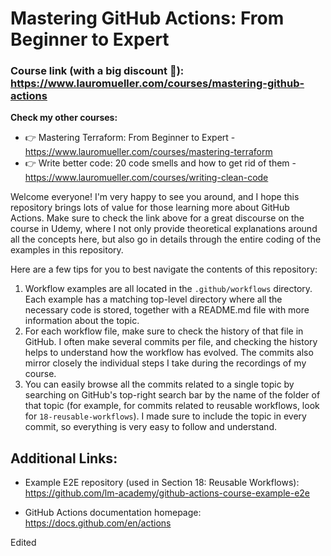 # Mastering GitHub Actions: From Beginner to Expert

### Course link (with a big discount 🙂): https://www.lauromueller.com/courses/mastering-github-actions

**Check my other courses:** 

- 👉 Mastering Terraform: From Beginner to Expert -  https://www.lauromueller.com/courses/mastering-terraform
- 👉 Write better code: 20 code smells and how to get rid of them -  https://www.lauromueller.com/courses/writing-clean-code

Welcome everyone! I'm very happy to see you around, and I hope this repository brings lots of value for those learning more about GitHub Actions. Make sure to check the link above for a great discourse on the course in Udemy, where I not only provide theoretical explanations around all the concepts here, but also go in details through the entire coding of the examples in this repository.

Here are a few tips for you to best navigate the contents of this repository:
1. Workflow examples are all located in the `.github/workflows` directory. Each example has a matching top-level directory where all the necessary code is stored, together with a README.md file with more information about the topic.
2. For each workflow file, make sure to check the history of that file in GitHub. I often make several commits per file, and checking the history helps to understand how the workflow has evolved. The commits also mirror closely the individual steps I take during the recordings of my course.
3. You can easily browse all the commits related to a single topic by searching on GitHub's top-right search bar by the name of the folder of that topic (for example, for commits related to reusable workflows, look for `18-reusable-workflows`). I made sure to include the topic in every commit, so everything is very easy to follow and understand.

## Additional Links:

* Example E2E repository (used in Section 18: Reusable Workflows): https://github.com/lm-academy/github-actions-course-example-e2e

* GitHub Actions documentation homepage: https://docs.github.com/en/actions 

Edited